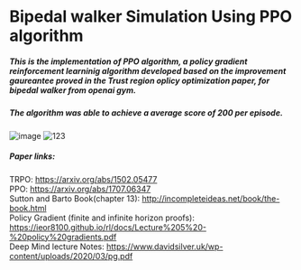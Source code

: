 # Bipedal walker Simulation Using PPO algorithm
##### This is the implementation of PPO algorithm, a policy gradient reinforcement learninig algorithm developed based on the improvement gaureantee proved in the Trust region oplicy optimization paper, for bipedal walker from openai gym.
##### The algorithm was able to achieve a average score of 200 per episode. 
![image](https://user-images.githubusercontent.com/73269696/160666811-fb76501b-90c3-4bb8-b066-bbb3639d0682.png)
![123](https://user-images.githubusercontent.com/73269696/160667130-f9142c5d-f244-43c5-ac1e-a55f1ef706fd.PNG)

##### Paper links: 
TRPO: https://arxiv.org/abs/1502.05477  
PPO:  https://arxiv.org/abs/1707.06347  
Sutton and Barto Book(chapter 13): http://incompleteideas.net/book/the-book.html  
Policy Gradient (finite and infinite horizon proofs): https://ieor8100.github.io/rl/docs/Lecture%205%20-%20policy%20gradients.pdf  
Deep Mind lecture Notes: https://www.davidsilver.uk/wp-content/uploads/2020/03/pg.pdf


